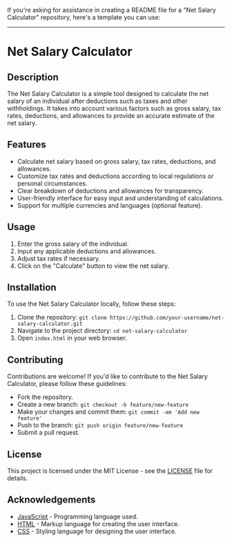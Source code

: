 If you're asking for assistance in creating a README file for a "Net Salary Calculator" repository, here's a template you can use:

---

# Net Salary Calculator

## Description

The Net Salary Calculator is a simple tool designed to calculate the net salary of an individual after deductions such as taxes and other withholdings. It takes into account various factors such as gross salary, tax rates, deductions, and allowances to provide an accurate estimate of the net salary.

## Features

- Calculate net salary based on gross salary, tax rates, deductions, and allowances.
- Customize tax rates and deductions according to local regulations or personal circumstances.
- Clear breakdown of deductions and allowances for transparency.
- User-friendly interface for easy input and understanding of calculations.
- Support for multiple currencies and languages (optional feature).

## Usage

1. Enter the gross salary of the individual.
2. Input any applicable deductions and allowances.
3. Adjust tax rates if necessary.
4. Click on the "Calculate" button to view the net salary.

## Installation

To use the Net Salary Calculator locally, follow these steps:

1. Clone the repository: `git clone https://github.com/your-username/net-salary-calculator.git`
2. Navigate to the project directory: `cd net-salary-calculator`
3. Open `index.html` in your web browser.

## Contributing

Contributions are welcome! If you'd like to contribute to the Net Salary Calculator, please follow these guidelines:

- Fork the repository.
- Create a new branch: `git checkout -b feature/new-feature`
- Make your changes and commit them: `git commit -am 'Add new feature'`
- Push to the branch: `git push origin feature/new-feature`
- Submit a pull request.

## License

This project is licensed under the MIT License - see the [LICENSE](LICENSE) file for details.

## Acknowledgements

- [JavaScript](https://developer.mozilla.org/en-US/docs/Web/JavaScript) - Programming language used.
- [HTML](https://developer.mozilla.org/en-US/docs/Web/HTML) - Markup language for creating the user interface.
- [CSS](https://developer.mozilla.org/en-US/docs/Web/CSS) - Styling language for designing the user interface.
